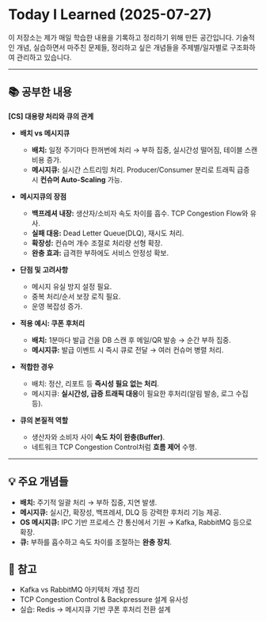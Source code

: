 # Today I Learned (2025-07-27)

이 저장소는 제가 매일 학습한 내용을 기록하고 정리하기 위해 만든 공간입니다. 기술적인 개념, 실습하면서 마주친 문제들, 정리하고 싶은 개념들을 주제별/일자별로 구조화하여 관리하고 있습니다.

---

## 📚 공부한 내용
**[CS] 대용량 처리와 큐의 관계**

- **배치 vs 메시지큐**
  - **배치:** 일정 주기마다 한꺼번에 처리 → 부하 집중, 실시간성 떨어짐, 테이블 스캔 비용 증가.
  - **메시지큐:** 실시간 스트리밍 처리. Producer/Consumer 분리로 트래픽 급증 시 **컨슈머 Auto-Scaling** 가능.

- **메시지큐의 장점**
  - **백프레셔 내장:** 생산자/소비자 속도 차이를 흡수. TCP Congestion Flow와 유사.
  - **실패 대응:** Dead Letter Queue(DLQ), 재시도 처리.
  - **확장성:** 컨슈머 개수 조절로 처리량 선형 확장.
  - **완충 효과:** 급격한 부하에도 서비스 안정성 확보.

- **단점 및 고려사항**
  - 메시지 유실 방지 설정 필요.
  - 중복 처리/순서 보장 로직 필요.
  - 운영 복잡성 증가.

- **적용 예시: 쿠폰 후처리**
  - **배치:** 1분마다 발급 건을 DB 스캔 후 메일/QR 발송 → 순간 부하 집중.
  - **메시지큐:** 발급 이벤트 시 즉시 큐로 전달 → 여러 컨슈머 병렬 처리.

- **적합한 경우**
  - 배치: 정산, 리포트 등 **즉시성 필요 없는 처리**.
  - 메시지큐: **실시간성, 급증 트래픽 대응**이 필요한 후처리(알림 발송, 로그 수집 등).

- **큐의 본질적 역할**
  - 생산자와 소비자 사이 **속도 차이 완충(Buffer)**.
  - 네트워크 TCP Congestion Control처럼 **흐름 제어** 수행.

---

## 💡 주요 개념들
- **배치:** 주기적 일괄 처리 → 부하 집중, 지연 발생.
- **메시지큐:** 실시간, 확장성, 백프레셔, DLQ 등 강력한 후처리 기능 제공.
- **OS 메시지큐:** IPC 기반 프로세스 간 통신에서 기원 → Kafka, RabbitMQ 등으로 확장.
- **큐:** 부하를 흡수하고 속도 차이를 조절하는 **완충 장치**.

## 🔗 참고
- Kafka vs RabbitMQ 아키텍처 개념 정리
- TCP Congestion Control & Backpressure 설계 유사성
- 실습: Redis → 메시지큐 기반 쿠폰 후처리 전환 설계

